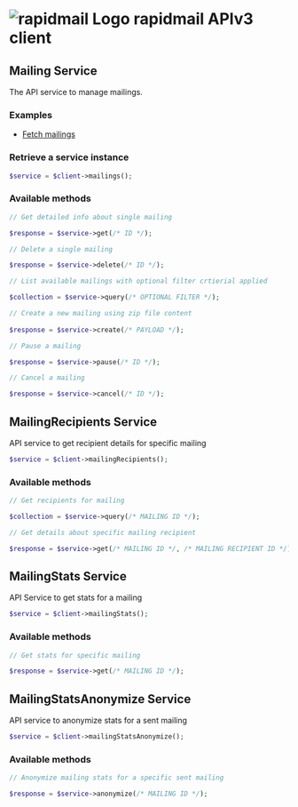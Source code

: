 # ![rapidmail Logo](https://avatars0.githubusercontent.com/u/25850436?v=3&s=50 "rapidmail Logo") rapidmail APIv3 client

## Mailing Service

The API service to manage mailings.

### Examples

* [Fetch mailings](/examples/example-02-fetch-mailings.php)

### Retrieve a service instance
```php
$service = $client->mailings();
```
###  Available methods
```php
// Get detailed info about single mailing

$response = $service->get(/* ID */);

// Delete a single mailing

$response = $service->delete(/* ID */);

// List available mailings with optional filter crtierial applied

$collection = $service->query(/* OPTIONAL FILTER */);

// Create a new mailing using zip file content
 
$response = $service->create(/* PAYLOAD */);

// Pause a mailing

$response = $service->pause(/* ID */);

// Cancel a mailing

$response = $service->cancel(/* ID */);
```

## MailingRecipients Service

API service to get recipient details for specific mailing

```php
$service = $client->mailingRecipients();
```

###  Available methods
```php
// Get recipients for mailing

$collection = $service->query(/* MAILING ID */);

// Get details about specific mailing recipient

$response = $service->get(/* MAILING ID */, /* MAILING RECIPIENT ID */);
```

## MailingStats Service

API Service to get stats for a mailing

```php
$service = $client->mailingStats();
```

###  Available methods
```php
// Get stats for specific mailing

$response = $service->get(/* MAILING ID */);
```

## MailingStatsAnonymize Service

API service to anonymize stats for a sent mailing

```php
$service = $client->mailingStatsAnonymize();
```

###  Available methods
```php
// Anonymize mailing stats for a specific sent mailing

$response = $service->anonymize(/* MAILING ID */);
```
